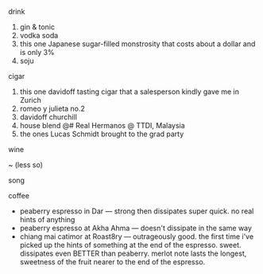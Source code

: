 
drink
1. gin & tonic
2. vodka soda
3. this one Japanese sugar-filled monstrosity that costs about a dollar and is only 3%
4. soju

cigar
1. this one davidoff tasting cigar that a salesperson kindly gave me in Zurich
2. romeo y julieta no.2
3. davidoff churchill
4. house blend @# Real Hermanos @ TTDI, Malaysia
5. the ones Lucas Schmidt brought to the grad party

wine


~ (less so)

song

coffee
- peaberry espresso in Dar — strong then dissipates super quick. no real hints of anything
- peaberry espresso at Akha Ahma — doesn't dissipate in the same way
- chiang mai catimor at Roast8ry — outrageously good. the first time i've picked up the hints of something at the end of the espresso. sweet. dissipates even BETTER than peaberry. merlot note lasts the longest, sweetness of the fruit nearer to the end of the espresso.